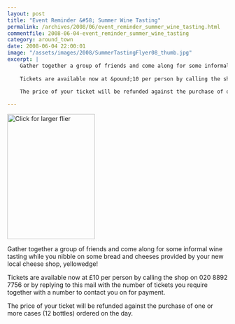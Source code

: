 ```yaml
---
layout: post
title: "Event Reminder &#58; Summer Wine Tasting"
permalink: /archives/2008/06/event_reminder_summer_wine_tasting.html
commentfile: 2008-06-04-event_reminder_summer_wine_tasting
category: around_town
date: 2008-06-04 22:00:01
image: "/assets/images/2008/SummerTastingFlyer08_thumb.jpg"
excerpt: |
    Gather together a group of friends and come along for some informal wine tasting while you nibble on some bread and cheeses provided by your new local cheese shop, yellowedge!
    
    Tickets are available now at &pound;10 per person by calling the shop on 020 8892 7756 or by replying to this mail with the number of tickets you require together with a number to contact you on for payment.
    
    The price of your ticket will be refunded against the purchase of one or more cases (12 bottles) ordered on the day.

---
```


<a href="/assets/images/2008/SummerTastingFlyer08.jpg" title="See larger version of - Click for larger flier"><img src="/assets/images/2008/SummerTastingFlyer08_thumb.jpg" width="200" height="286" alt="Click for larger flier" class="photo right" /></a>

Gather together a group of friends and come along for some informal wine tasting while you nibble on some bread and cheeses provided by your new local cheese shop, yellowedge!

Tickets are available now at £10 per person by calling the shop on 020 8892 7756 or by replying to this mail with the number of tickets you require together with a number to contact you on for payment.

The price of your ticket will be refunded against the purchase of one or more cases (12 bottles) ordered on the day.
